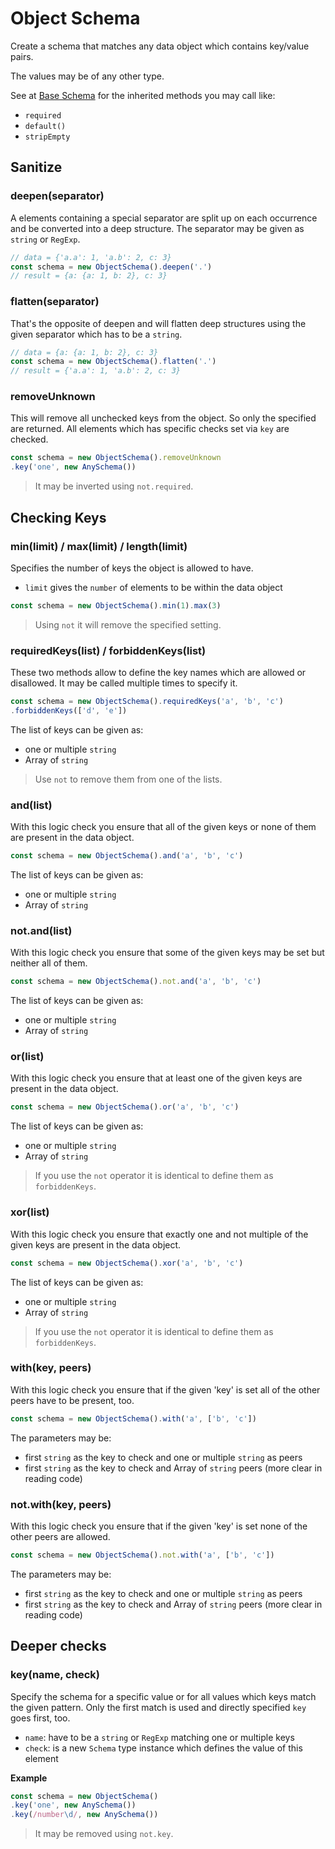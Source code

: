 # Object Schema

Create a schema that matches any data object which contains key/value pairs.

The values may be of any other type.

See at [Base Schema](base.md) for the inherited methods you may call like:
- `required`
- `default()`
- `stripEmpty`


## Sanitize

### deepen(separator)

A elements containing a special separator are split up on each occurrence and be
converted into a deep structure. The separator may be given as `string` or `RegExp`.

```js
// data = {'a.a': 1, 'a.b': 2, c: 3}
const schema = new ObjectSchema().deepen('.')
// result = {a: {a: 1, b: 2}, c: 3}
```

### flatten(separator)

That's the opposite of deepen and will flatten deep structures using the given
separator which has to be a `string`.

```js
// data = {a: {a: 1, b: 2}, c: 3}
const schema = new ObjectSchema().flatten('.')
// result = {'a.a': 1, 'a.b': 2, c: 3}
```

### removeUnknown

This will remove all unchecked keys from the object. So only the specified are returned.
All elements which has specific checks set via `key` are checked.

```js
const schema = new ObjectSchema().removeUnknown
.key('one', new AnySchema())
```

> It may be inverted using `not.required`.


## Checking Keys

### min(limit) / max(limit) / length(limit)

Specifies the number of keys the object is allowed to have.
- `limit` gives the `number` of elements to be within the data object

```js
const schema = new ObjectSchema().min(1).max(3)
```

> Using `not` it will remove the specified setting.

### requiredKeys(list) / forbiddenKeys(list)

These two methods allow to define the key names which are allowed or disallowed.
It may be called multiple times to specify it.

```js
const schema = new ObjectSchema().requiredKeys('a', 'b', 'c')
.forbiddenKeys(['d', 'e'])
```

The list of keys can be given as:
- one or multiple `string`
- Array of `string`

> Use `not` to remove them from one of the lists.

### and(list)

With this logic check you ensure that all of the given keys or none of them are
present in the data object.

```js
const schema = new ObjectSchema().and('a', 'b', 'c')
```

The list of keys can be given as:
- one or multiple `string`
- Array of `string`

### not.and(list)

With this logic check you ensure that some of the given keys may be set but neither
all of them.

```js
const schema = new ObjectSchema().not.and('a', 'b', 'c')
```

The list of keys can be given as:
- one or multiple `string`
- Array of `string`

### or(list)

With this logic check you ensure that at least one of the given keys are
present in the data object.

```js
const schema = new ObjectSchema().or('a', 'b', 'c')
```

The list of keys can be given as:
- one or multiple `string`
- Array of `string`

> If you use the `not` operator it is identical to define them as `forbiddenKeys`.

### xor(list)

With this logic check you ensure that exactly one and not multiple of the given keys are
present in the data object.

```js
const schema = new ObjectSchema().xor('a', 'b', 'c')
```

The list of keys can be given as:
- one or multiple `string`
- Array of `string`

> If you use the `not` operator it is identical to define them as `forbiddenKeys`.

### with(key, peers)

With this logic check you ensure that if the given 'key' is set all of the other
peers have to be present, too.

```js
const schema = new ObjectSchema().with('a', ['b', 'c'])
```

The parameters may be:
- first `string` as the key to check and one or multiple `string` as peers
- first `string` as the key to check and Array of `string` peers (more clear in
  reading code)

### not.with(key, peers)

With this logic check you ensure that if the given 'key' is set none of the other
peers are allowed.

```js
const schema = new ObjectSchema().not.with('a', ['b', 'c'])
```

The parameters may be:
- first `string` as the key to check and one or multiple `string` as peers
- first `string` as the key to check and Array of `string` peers (more clear in
  reading code)


## Deeper checks

### key(name, check)

Specify the schema for a specific value or for all values which keys match the given pattern. Only the first
match is used and directly specified `key` goes first, too.
- `name`: have to be a `string` or `RegExp` matching one or multiple keys
- `check`: is a new `Schema` type instance which defines the value of this element

__Example__

```js
const schema = new ObjectSchema()
.key('one', new AnySchema())
.key(/number\d/, new AnySchema())
```

> It may be removed using `not.key`.
